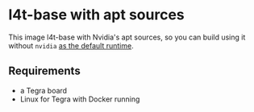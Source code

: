 # l4t-base with apt sources

This image l4t-base with Nvidia's apt sources, so you can build using it without `nvidia`
[as the default runtime](https://forums.developer.nvidia.com/t/suggestion-to-solve-tegra-nvidia-docker-issues/117522/11?u=mdegans).

## Requirements

- a Tegra board
- Linux for Tegra with Docker running
